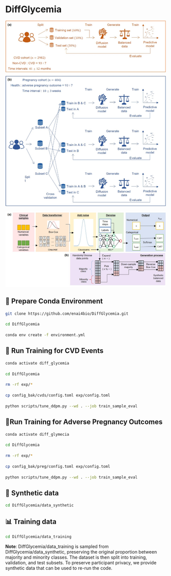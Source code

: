 # DiffGlycemia

![Diffusion Adaption](images/workflow.jpg "workflow")

![Diffusion Adaption](images/adaption.jpg "framework")

## 🔧 Prepare Conda Environment

```bash
git clone https://github.com/enai4bio/DiffGlycemia.git

cd DiffGlycemia

conda env create -f environment.yml
```

## 🧠 Run Training for CVD Events

```bash
conda activate diff_glycemia

cd DiffGlycemia

rm -rf exp/*

cp config_bak/cvds/config.toml exp/config.toml

python scripts/tune_ddpm.py --wd . --job train_sample_eval
```

## 🤰Run Training for Adverse Pregnancy Outcomes

```bash
conda activate diff_glymecia

cd DiffGlycemia

rm -rf exp/*

cp config_bak/preg/config.toml exp/config.toml

python scripts/tune_ddpm.py --wd . --job train_sample_eval
```

## 🧪 Synthetic data

```bash
cd DiffGlycemia/data_synthetic
```

## 📊 Training data

```bash
cd DiffGlycemia/data_training
```

**Note**: DiffGlycemia/data_training is sampled from DiffGlycemia/data_synthetic, preserving the original proportion between majority and minority classes. The dataset is then split into training, validation, and test subsets. To preserve participant privacy, we provide synthetic data that can be used to re-run the code.